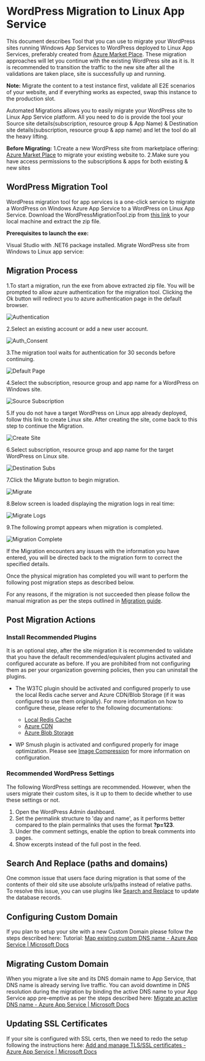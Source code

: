 # WordPress Migration to Linux App Service

This document describes Tool that you can use to migrate your WordPress sites running Windows App Services to WordPress deployed to Linux App Services, preferably created from [Azure Market Place](https://aka.ms/linux-wordpress). These migration approaches will let you continue with the existing WordPress site as it is. It is recommended to transition the traffic to the new site after all the validations are taken place, site is successfully up and running.

**Note:** Migrate the content to a test instance first, validate all E2E scenarios of your website, and if everything works as expected, swap this instance to the production slot.

Automated Migrations allows you to easily migrate your WordPress site to Linux App Service platform. All you need to do is provide the tool your Source site details(subscription, resource group & App Name) & Destination site details(subscription, resource group & app name) and let the tool do all the heavy lifting.

**Before Migrating:**
1.Create a new WordPress site from marketplace offering: [Azure Market Place](https://aka.ms/linux-wordpress) to migrate your existing website to.
2.Make sure you have access permissions to the subscriptions & apps for both existing & new sites

## WordPress Migration Tool

WordPress migration tool for app services is a one-click service to migrate a WordPress on Windows Azure App Service to a WordPress on Linux App Service. Download the WordPressMigrationTool.zip from [this link](https://aka.ms/WPmigration) to your local machine and extract the zip file.

**Prerequisites to launch the exe:**

Visual Studio with .NET6 package installed.
Migrate WordPress site from Windows to Linux app service:

## Migration Process

1.To start a migration, run the exe from above extracted zip file. You will be prompted to allow azure authentication for the migration tool. Clicking the Ok button will redirect you to azure authentication page in the default browser.

![Authentication](./media/Authentication.png)

2.Select an existing account or add a new user account.

![Auth_Consent](./media/Auth_conscent.png)

3.The migration tool waits for authentication for 30 seconds before continuing.

![Default Page](./media/Default_page.png)

4.Select the subscription, resource group and app name for a WordPress on Windows site.

![Source Subscription](./media/Source_subscription.png)

5.If you do not have a target WordPress on Linux app already deployed, follow this link to create Linux site. After creating the site, come back to this step to continue the Migration.

![Create Site](./media/WP_Create.png)

6.Select subscription, resource group and app name for the target WordPress on Linux site.

![Destination Subs](./media/Destination_subs.png)

7.Click the Migrate button to begin migration.

![Migrate](./media/Migrate_click.png)

8.Below screen is loaded displaying the  migration logs in real time:  

![Migrate Logs](./media/Migration_logs.png)

9.The following prompt appears when migration is completed.

![Migration Complete](./media/Migration_completion.png)

If the Migration encounters any issues with the information you have entered, you will be directed back to the migration form to correct the specified details.

Once the physical migration has completed you will want to perform the following post migration steps as described below.

For any reasons, if the migration is not succeeded then please follow the manual migration as per the steps outlined in [Migration guide](https://github.com/Azure/wordpress-linux-appservice/blob/main/WordPress/wordpress_migration_linux_appservices.md).

## Post Migration Actions

### Install Recommended Plugins

It is an optional step, after the site migration it is recommended to validate that you have the default recommended/equivalent plugins activated and configured accurate as before. If you are prohibited from not configuring them as per your organization governing policies, then you can uninstall the plugins.

- The W3TC plugin should be activated and configured properly to use the local Redis cache server and Azure CDN/Blob Storage (if it was configured to use them originally). For more information on how to configure these, please refer to the following documentations:

  - [Local Redis Cache](./wordpress_local_redis_cache.md)
  - [Azure CDN](./wordpress_azure_cdn.md)
  - [Azure Blob Storage](./wordpress_azure_blob_storage.md)

- WP Smush plugin is activated and configured properly for image optimization. Please see [Image Compression](./wordpress_image_compression.md) for more information on configuration.

### Recommended WordPress Settings

The following WordPress settings are recommended. However, when the users migrate their custom sites, is it up to them to decide whether to use these settings or not.

1. Open the WordPress Admin dashboard.
2. Set the permalink structure to 'day and name', as it performs better compared to the plain permalinks that uses the format **?p=123**.
3. Under the comment settings, enable the option to break comments into pages.
4. Show excerpts instead of the full post in the feed.

## Search And Replace (paths and domains)

One common issue that users face during migration is that some of the contents of their old site use absolute urls/paths instead of relative paths. To resolve this issue, you can use plugins like [Search and Replace](https://wordpress.org/plugins/search-replace/) to update the database records.

## Configuring Custom Domain

If you plan to setup your site with a new Custom Domain please follow the steps described here: Tutorial: [Map existing custom DNS name - Azure App Service | Microsoft Docs](https://docs.microsoft.com/azure/app-service/app-service-web-tutorial-custom-domain?tabs=a%2Cazurecli)

## Migrating Custom Domain

When you migrate a live site and its DNS domain name to App Service, that DNS name is already serving live traffic. You can avoid downtime in DNS resolution during the migration by binding the active DNS name to your App Service app pre-emptive as per the steps described here: [Migrate an active DNS name - Azure App Service | Microsoft Docs](https://docs.microsoft.com/azure/app-service/manage-custom-dns-migrate-domain)

## Updating SSL Certificates

If your site is configured with SSL certs, then we need to redo the setup following the instructions here: [Add and manage TLS/SSL certificates - Azure App Service | Microsoft Docs](https://docs.microsoft.com/azure/app-service/configure-ssl-certificate?tabs=apex%2Cportal)

